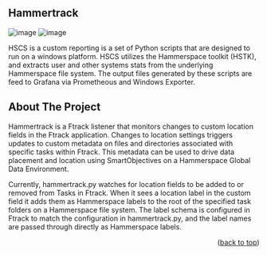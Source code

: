 ## Hammertrack
![image](https://github.com/kircktd/HSCR/assets/105011940/3a2c8513-68ae-42b8-a2ec-6f7e67fc576c)
![image](https://github.com/kircktd/HSCR/assets/105011940/d5384010-1323-4d09-9b5d-608f182087dd)

HSCS is a custom reporting is a set of Python scripts that are designed to run on a windows platform. HSCS utilizes the Hammerspace toolkit (HSTK), and extracts user and other systems stats from the underlying Hammerspace file system. The output files generated by these scripts are feed to Grafana via Prometheous and Windows Exporter.

<!-- ABOUT THE PROJECT -->
## About The Project
Hammertrack is a Ftrack listener that monitors changes to custom location fields in the Ftrack application. Changes to location settings
triggers updates to custom metadata on files and directories associated with specific tasks within Ftrack. This metadata can be used to drive data placement and location
using SmartObjectives on a Hammerspace Global Data Environment.

Currently, hammertrack.py watches for location fields to be added to or removed from Tasks in Ftrack. When 
it sees a location label in the custom field it adds them as Hammerspace labels to the root 
of the specified task folders on a Hammerspace file system. The label schema is configured in Ftrack to match the configuration in hammertrack.py,
and the label names are passed through directly as Hammerspace labels.

<p align="right">(<a href="#top">back to top</a>)</p>
